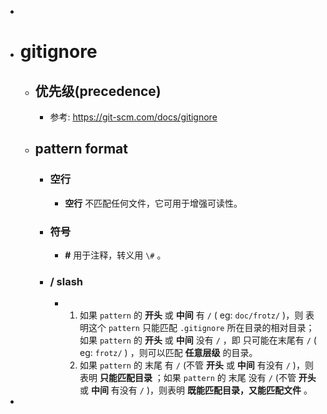 -
- # gitignore
	- ## 优先级(precedence)
		- 参考: https://git-scm.com/docs/gitignore
	- ## pattern format
		- ### 空行
			- **空行** 不匹配任何文件，它可用于增强可读性。
		- ### 符号
			- **#** 用于注释，转义用 `\#` 。
		- ### / slash
			- 1. 如果 `pattern` 的 **开头** 或 **中间** 有 `/` ( eg: `doc/frotz/` )，则 表明这个  `pattern` 只能匹配 `.gitignore` 所在目录的相对目录；如果 `pattern` 的 **开头** 或 **中间** 没有 `/` ，即 只可能在末尾有 `/` ( eg: `frotz/` ) ，则可以匹配 **任意层级** 的目录。
			  2. 如果 `pattern` 的 末尾 有 `/` (不管 **开头** 或 **中间** 有没有 `/` )，则表明 **只能匹配目录** ；如果 `pattern` 的 末尾 没有 `/` (不管 **开头** 或 **中间** 有没有 `/` )，则表明 **既能匹配目录，又能匹配文件** 。
-